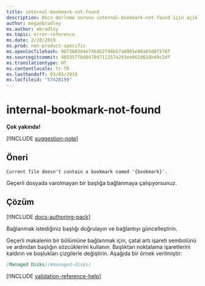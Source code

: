 ```yaml
---
title: internal-bookmark-not-found
description: Docs derleme sorunu internal-bookmark-not-found için açıklama ve çözüm
author: meganbradley
ms.author: mbradley
ms.topic: error-reference
ms.date: 2/28/2019
ms.prod: non-product-specific
ms.openlocfilehash: 9073603d4e745db2f49b57a8901e00a03d8f570f
ms.sourcegitcommit: 4053577bd0478d711257a283ee661d618b49c2df
ms.translationtype: HT
ms.contentlocale: tr-TR
ms.lasthandoff: 03/05/2019
ms.locfileid: "57428199"
---
```

# <a name="internal-bookmark-not-found"></a>internal-bookmark-not-found

**Çok yakında!**

[!INCLUDE [suggestion-note](includes/suggestion-note.md)]

## <a name="suggestion"></a>Öneri

`Current file doesn't contain a bookmark named '{bookmark}'.`

Geçerli dosyada varolmayan bir başlığa bağlanmaya çalışıyorsunuz.

## <a name="resolution"></a>Çözüm

[!INCLUDE [docs-authoring-pack](includes/docs-authoring-pack.md)]

Bağlanmak istediğiniz başlığı doğrulayın ve bağlantıyı güncelleştirin.

Geçerli makalenin bir bölümüne bağlanmak için, çatal artı işareti sembolünü ve ardından başlığın sözcüklerini kullanın. Başlıktan noktalama işaretlerini kaldırın ve boşlukları çizgilerle değiştirin. Aşağıda bir örnek verilmiştir:

```markdown
[Managed Disks](#managed-disks)
```

<!--make sure to add this file to your includes folder and verify the path-->
[!INCLUDE [validation-reference-help](includes/validation-reference-help.md)]
